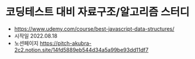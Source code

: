 # 코딩테스트 대비 자료구조/알고리즘 스터디

-   https://www.udemy.com/course/best-javascript-data-structures/
-   시작일 2022.08.18
-   노션페이지
    https://pitch-akubra-2c2.notion.site/14fd5889eb544d34a5a99be93dd11df7
